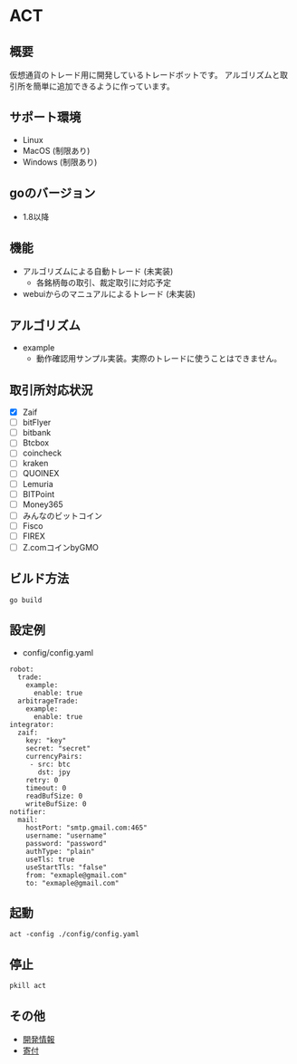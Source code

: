 # ACT

## 概要

仮想通貨のトレード用に開発しているトレードボットです。
アルゴリズムと取引所を簡単に追加できるように作っています。

## サポート環境

 - Linux
 - MacOS (制限あり)
 - Windows (制限あり)

## goのバージョン

 - 1.8以降

## 機能

 - アルゴリズムによる自動トレード (未実装)
   - 各銘柄毎の取引、裁定取引に対応予定
 - webuiからのマニュアルによるトレード (未実装)

## アルゴリズム

 - example 
   - 動作確認用サンプル実装。実際のトレードに使うことはできません。

## 取引所対応状況

  - [x] Zaif
  - [ ] bitFlyer
  - [ ] bitbank
  - [ ] Btcbox
  - [ ] coincheck
  - [ ] kraken
  - [ ] QUOINEX
  - [ ] Lemuria
  - [ ] BITPoint
  - [ ] Money365
  - [ ] みんなのビットコイン
  - [ ] Fisco
  - [ ] FIREX
  - [ ] Z.comコインbyGMO

## ビルド方法

```
go build
```

## 設定例
 - config/config.yaml

```
robot:
  trade:
    example:
      enable: true
  arbitrageTrade:
    example:
      enable: true
integrator:
  zaif:
    key: "key"
    secret: "secret"
    currencyPairs:
     - src: btc
       dst: jpy
    retry: 0
    timeout: 0
    readBufSize: 0
    writeBufSize: 0
notifier:
  mail:
    hostPort: "smtp.gmail.com:465"
    username: "username"
    password: "password"
    authType: "plain"
    useTls: true
    useStartTls: "false"
    from: "exmaple@gmail.com"
    to: "exmaple@gmail.com"

```

## 起動

```
act -config ./config/config.yaml
```

## 停止

```
pkill act
```

## その他

  - [開発情報](/docs/DEVELOP.md)
  - [寄付](/docs/DONATION.md)

